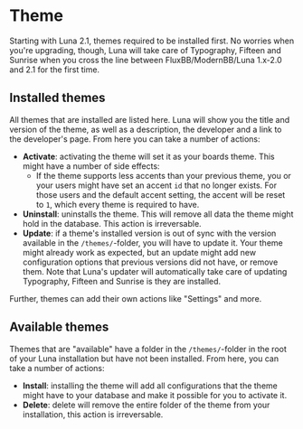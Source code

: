 # Theme
Starting with Luna 2.1, themes required to be installed first. No worries when you're upgrading, though, Luna will take care of Typography, Fifteen and Sunrise when you cross the line between FluxBB/ModernBB/Luna 1.x-2.0 and 2.1 for the first time.

## Installed themes
All themes that are installed are listed here. Luna will show you the title and version of the theme, as well as a description, the developer and a link to the developer's page. From here you can take a number of actions:

* __Activate__: activating the theme will set it as your boards theme. This might have a number of side effects:
    * If the theme supports less accents than your previous theme, you or your users might have set an accent `id` that no longer exists. For those users and the default accent setting, the accent will be reset to `1`, which every theme is required to have.
* __Uninstall__: uninstalls the theme. This will remove all data the theme might hold in the database. This action is irreversable.
* __Update__: if a theme's installed version is out of sync with the version available in the `/themes/`-folder, you will have to update it. Your theme might already work as expected, but an update might add new configuration options that previous versions did not have, or remove them. Note that Luna's updater will automatically take care of updating Typography, Fifteen and Sunrise is they are installed.

Further, themes can add their own actions like "Settings" and more.

## Available themes
Themes that are "available" have a folder in the `/themes/`-folder in the root of your Luna installation but have not been installed. From here, you can take a number of actions:

* __Install__: installing the theme will add all configurations that the theme might have to your database and make it possible for you to activate it.
* __Delete__: delete will remove the entire folder of the theme from your installation, this action is irreversable.
